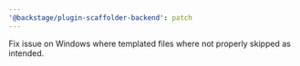 ```yaml
---
'@backstage/plugin-scaffolder-backend': patch
---
```


Fix issue on Windows where templated files where not properly skipped as intended.
